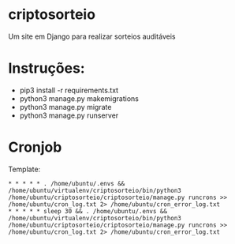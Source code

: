 # criptosorteio

Um site em Django para realizar sorteios auditáveis

# Instruções:

- pip3 install -r requirements.txt
- python3 manage.py makemigrations
- python3 manage.py migrate
- python3 manage.py runserver


# Cronjob

Template:

```
* * * * * . /home/ubuntu/.envs && /home/ubuntu/virtualenv/criptosorteio/bin/python3 /home/ubuntu/criptosorteio/criptosorteio/manage.py runcrons >> /home/ubuntu/cron_log.txt 2> /home/ubuntu/cron_error_log.txt
* * * * * sleep 30 && . /home/ubuntu/.envs && /home/ubuntu/virtualenv/criptosorteio/bin/python3 /home/ubuntu/criptosorteio/criptosorteio/manage.py runcrons >> /home/ubuntu/cron_log.txt 2> /home/ubuntu/cron_error_log.txt
```
